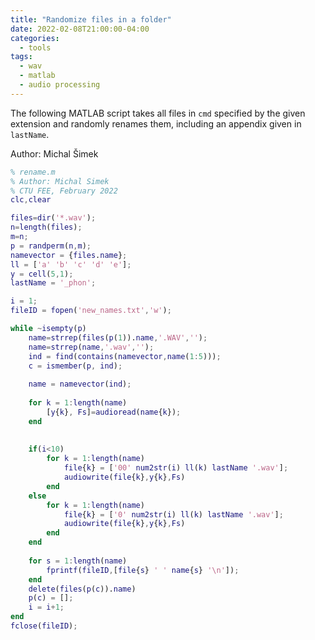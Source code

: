 ```yaml
---
title: "Randomize files in a folder"
date: 2022-02-08T21:00:00-04:00
categories:
  - tools
tags:
  - wav
  - matlab
  - audio processing
---
```


The following MATLAB script takes all files in `cmd` specified by the given extension and randomly renames them, including an appendix given in `lastName`.

Author: Michal Šimek

```matlab
% rename.m
% Author: Michal Simek
% CTU FEE, February 2022
clc,clear

files=dir('*.wav');
n=length(files);
m=n;
p = randperm(n,m);
namevector = {files.name};
ll = ['a' 'b' 'c' 'd' 'e'];
y = cell(5,1);
lastName = '_phon';

i = 1;
fileID = fopen('new_names.txt','w');

while ~isempty(p) 
    name=strrep(files(p(1)).name,'.WAV','');
    name=strrep(name,'.wav','');
    ind = find(contains(namevector,name(1:5)));
    c = ismember(p, ind);
   
    name = namevector(ind);
    
    for k = 1:length(name)
        [y{k}, Fs]=audioread(name{k});
    end
      
    
    if(i<10)
        for k = 1:length(name)
            file{k} = ['00' num2str(i) ll(k) lastName '.wav'];
            audiowrite(file{k},y{k},Fs)
        end
    else
        for k = 1:length(name)
            file{k} = ['0' num2str(i) ll(k) lastName '.wav'];
            audiowrite(file{k},y{k},Fs)
        end
    end
    
    for s = 1:length(name)
        fprintf(fileID,[file{s} ' ' name{s} '\n']);
    end
    delete(files(p(c)).name)
    p(c) = [];
    i = i+1;
end
fclose(fileID);
```
